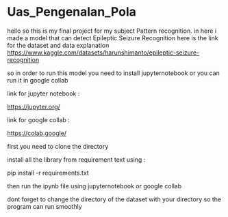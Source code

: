 # Uas_Pengenalan_Pola
hello so this is my final project for my subject Pattern recognition. in here i made a model that can detect Epileptic Seizure Recognition
here is the link for the dataset and data explanation https://www.kaggle.com/datasets/harunshimanto/epileptic-seizure-recognition


so in order to run this model you need to install jupyternotebook or you can run it in google collab 

link for jupyter notebook :

https://jupyter.org/

link for google collab :

https://colab.google/

first you need to clone the directory


install all the library from requirement text using :

pip install -r requirements.txt

then run the ipynb file using jupyternotebook or google collab 

dont forget to change the directory of the dataset with your directory so the program can run smoothly
